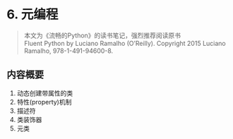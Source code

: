 # 6. 元编程
> 本文为《流畅的Python》的读书笔记，强烈推荐阅读原书  
> Fluent Python by Luciano Ramalho (O’Reilly). Copyright
2015 Luciano Ramalho, 978-1-491-94600-8.

## 内容概要
1. 动态创建带属性的类
2. 特性(property)机制
3. 描述符
4. 类装饰器
4. 元类
